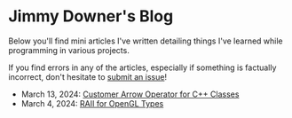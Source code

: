 # Jimmy Downer's Blog

Below you'll find mini articles I've written detailing things I've learned while programming in various projects.

If you find errors in any of the articles, especially if something is factually incorrect, don't hesitate to [submit an issue](https://github.com/downerj/downerj/issues)!

- March 13, 2024: [Customer Arrow Operator for C++ Classes](2025-03-13.md)
- March 4, 2024: [RAII for OpenGL Types](2025-03-04.md)
